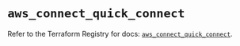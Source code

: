 # `aws_connect_quick_connect`

Refer to the Terraform Registry for docs: [`aws_connect_quick_connect`](https://registry.terraform.io/providers/hashicorp/aws/5.59.0/docs/resources/connect_quick_connect).
